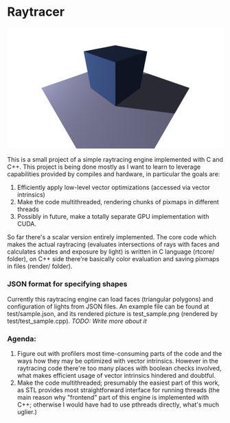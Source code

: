 # Raytracer

<img src="./test_sample.png">

This is a small project of a simple raytracing engine implemented with C and C++. This project is being done mostly as I want to learn to leverage capabilities provided by compiles and hardware, in particular the goals are:
1. Efficiently apply low-level vector optimizations (accessed via vector intrinsics)
2. Make the code multithreaded, rendering chunks of pixmaps in different threads
3. Possibly in future, make a totally separate GPU implementation with CUDA.

So far there's a scalar version entirely implemented. The core code which makes the actual raytracing (evaluates intersections of rays with faces and calculates shades and exposure by light) is written in C language (rtcore/ folder), on C++ side there're basically color evaluation and saving pixmaps in files (render/ folder).

### JSON format for specifying shapes

Currently this raytracing engine can load faces (triangular polygons) and configuration of lights from JSON files. An example file can be found at test/sample.json, and its rendered picture is test_sample.png (rendered by test/test_sample.cpp). *TODO: Write more about it*

### Agenda:

1. Figure out with profilers most time-consuming parts of the code and the ways how they may be optimized with vector intrinsics. However in the raytracing code there're too many places with boolean checks involved, what makes efficient usage of vector intrinsics hindered and doubtful.
2. Make the code multithreaded; presumably the easiest part of this work, as STL provides most straightforward interface for running threads (the main reason why "frontend" part of this engine is implemented with C++; otherwise I would have had to use pthreads directly, what's much uglier.)